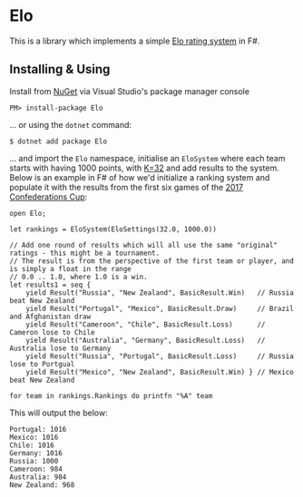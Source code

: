 # Elo

This is a library which implements a simple [Elo rating system](https://en.wikipedia.org/wiki/Elo_rating_system) in F#.

## Installing & Using

Install from [NuGet](https://www.nuget.org/packages/Elo/) via Visual Studio's package manager console

    PM> install-package Elo

... or using the `dotnet` command:

    $ dotnet add package Elo

... and import the `Elo` namespace, initialise an `EloSystem` where each team starts with having 1000 points, with [K=32](https://en.wikipedia.org/wiki/Elo_rating_system#Most_accurate_K-factor) and add results to the system. Below is an example in F# of how we'd initialize a ranking system and populate it with the results from the first six games of the [2017 Confederations Cup](http://www.fifa.com/confederationscup/matches/index.html):

    open Elo;

    let rankings = EloSystem(EloSettings(32.0, 1000.0))

    // Add one round of results which will all use the same "original" ratings - this might be a tournament.
    // The result is from the perspective of the first team or player, and is simply a float in the range 
    // 0.0 .. 1.0, where 1.0 is a win.
    let results1 = seq {
        yield Result("Russia", "New Zealand", BasicResult.Win)   // Russia beat New Zealand
        yield Result("Portugal", "Mexico", BasicResult.Draw)     // Brazil and Afghanistan draw
        yield Result("Cameroon", "Chile", BasicResult.Loss)      // Cameron lose to Chile
        yield Result("Australia", "Germany", BasicResult.Loss)   // Australia lose to Germany
        yield Result("Russia", "Portugal", BasicResult.Loss)     // Russia lose to Portgual
        yield Result("Mexico", "New Zealand", BasicResult.Win) } // Mexico beat New Zealand

    for team in rankings.Rankings do printfn "%A" team

This will output the below:

    Portugal: 1016
    Mexico: 1016
    Chile: 1016
    Germany: 1016
    Russia: 1000
    Cameroon: 984
    Australia: 984
    New Zealand: 968
